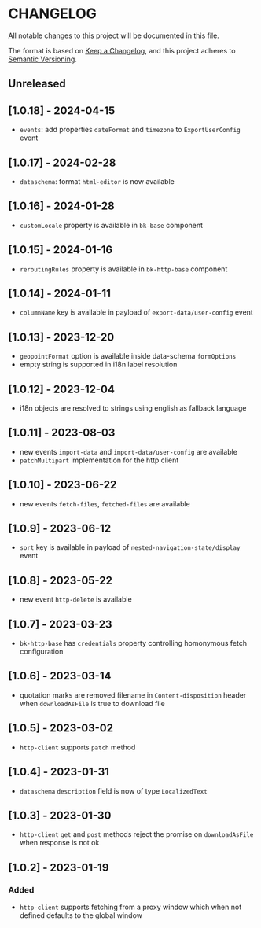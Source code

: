 # CHANGELOG

All notable changes to this project will be documented in this file.

The format is based on [Keep a Changelog](https://keepachangelog.com/en/1.0.0/),
and this project adheres to [Semantic Versioning](https://semver.org/spec/v2.0.0.html).

## Unreleased

## [1.0.18] - 2024-04-15

- `events`: add properties `dateFormat` and `timezone` to `ExportUserConfig` event

## [1.0.17] - 2024-02-28

- `dataschema`: format `html-editor` is now available

## [1.0.16] - 2024-01-28

- `customLocale` property is available in `bk-base` component

## [1.0.15] - 2024-01-16

- `reroutingRules` property is available in `bk-http-base` component

## [1.0.14] - 2024-01-11

- `columnName` key is available in payload of `export-data/user-config` event

## [1.0.13] - 2023-12-20

- `geopointFormat` option is available inside data-schema `formOptions`
- empty string is supported in i18n label resolution

## [1.0.12] - 2023-12-04

- i18n objects are resolved to strings using english as fallback language

## [1.0.11] - 2023-08-03

- new events `import-data` and `import-data/user-config` are available
- `patchMultipart` implementation for the http client

## [1.0.10] - 2023-06-22

- new events `fetch-files`, `fetched-files` are available

## [1.0.9] - 2023-06-12

- `sort` key is available in payload of `nested-navigation-state/display` event

## [1.0.8] - 2023-05-22

- new event `http-delete` is available

## [1.0.7] - 2023-03-23

- `bk-http-base` has `credentials` property controlling homonymous fetch configuration

## [1.0.6] - 2023-03-14

- quotation marks are removed filename in `Content-disposition` header when `downloadAsFile` is true to download file

## [1.0.5] - 2023-03-02

- `http-client` supports `patch` method

## [1.0.4] - 2023-01-31

- `dataschema` `description` field is now of type `LocalizedText`

## [1.0.3] - 2023-01-30

- `http-client` `get` and `post` methods reject the promise on `downloadAsFile` when response is not ok

## [1.0.2] - 2023-01-19

### Added

- `http-client` supports fetching from a proxy window which when not defined defaults to the global window
